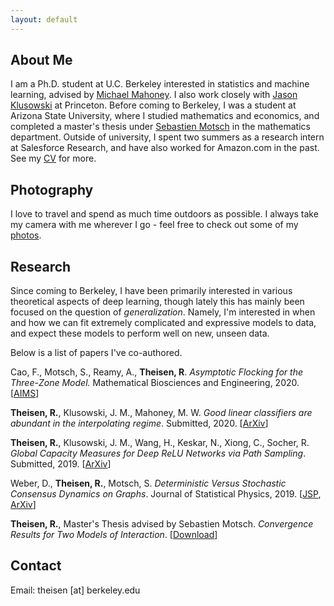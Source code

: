```yaml
---
layout: default
---
```


## About Me

I am a Ph.D. student at U.C. Berkeley interested in statistics and machine learning, advised by [Michael Mahoney](https://www.stat.berkeley.edu/~mmahoney/). I also work closely with [Jason Klusowski](https://jasonklusowski.github.io) at Princeton. Before coming to Berkeley, I was a student at Arizona State University, where I studied mathematics and economics, and completed a master's thesis under [Sebastien Motsch](http://seb-motsch.com/) in the mathematics department. Outside of university, I spent two summers as a research intern at Salesforce Research, and have also worked for Amazon.com in the past. See my [CV](./assets/files/Theisen_AcademicCV.pdf) for more.

## Photography

I love to travel and spend as much time outdoors as possible. I always take my camera with me wherever I go - feel free to check out some of my [photos](https://www.instagram.com/rythei).

## Research
Since coming to Berkeley, I have been primarily interested in various theoretical aspects of deep learning, though lately this has mainly been focused on the question of _generalization_. Namely, I'm interested in when and how we can fit extremely complicated and expressive models to data, and expect these models to perform well on new, unseen data.

Below is a list of papers I've co-authored.

Cao, F., Motsch, S., Reamy, A., **Theisen, R**. _Asymptotic Flocking for the Three-Zone Model._ Mathematical Biosciences and Engineering, 2020. [[AIMS](https://www.aimspress.com/article/10.3934/mbe.2020391)]

**Theisen, R.**, Klusowski, J. M., Mahoney, M. W. _Good linear classifiers are abundant in the interpolating regime_. Submitted, 2020. [[ArXiv](https://arxiv.org/abs/2006.12625)]

**Theisen, R.**, Klusowski, J. M., Wang, H., Keskar, N., Xiong, C., Socher, R. _Global Capacity Measures for Deep ReLU Networks via Path Sampling_. Submitted, 2019. [[ArXiv](https://arxiv.org/abs/1910.10245)]

Weber, D., **Theisen, R.**, Motsch, S. _Deterministic Versus Stochastic Consensus Dynamics on Graphs_. Journal of Statistical Physics, 2019. [[JSP](https://link.springer.com/article/10.1007/s10955-019-02293-5), [ArXiv](https://arxiv.org/abs/1901.10756)]

**Theisen, R.**, Master's Thesis advised by Sebastien Motsch. _Convergence Results for Two Models of Interaction_. [[Download](./assets/files/masters_thesis.pdf)]

## Contact

Email: theisen [at] berkeley.edu
